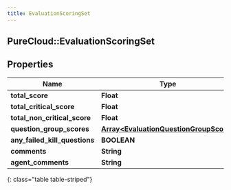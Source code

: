 ```yaml
---
title: EvaluationScoringSet
---
```

## PureCloud::EvaluationScoringSet

## Properties

|Name | Type | Description | Notes|
|------------ | ------------- | ------------- | -------------|
| **total_score** | **Float** |  | [optional] |
| **total_critical_score** | **Float** |  | [optional] |
| **total_non_critical_score** | **Float** |  | [optional] |
| **question_group_scores** | [**Array&lt;EvaluationQuestionGroupScore&gt;**](EvaluationQuestionGroupScore.html) |  | [optional] |
| **any_failed_kill_questions** | **BOOLEAN** |  | [optional] |
| **comments** | **String** |  | [optional] |
| **agent_comments** | **String** |  | [optional] |
{: class="table table-striped"}


